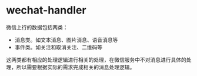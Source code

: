 # wechat-handler

微信上行的数据包括两类：

* 消息类。如文本消息、图片消息、语音消息等
* 事件类。如关注和取消关注、二维码等

这两类都有相应的处理逻辑进行相关的处理，在微信服务中不对消息进行具体的处理，所以需要根据实际的需求完成相关的消息处理逻辑。
